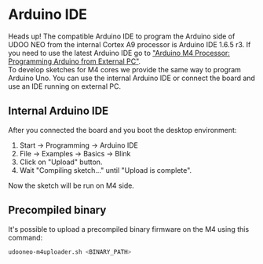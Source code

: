 # Arduino IDE
<span class="label label-warning">Heads up!</span> The compatible Arduino IDE to program the Arduino side of UDOO NEO from the internal Cortex A9 processor is Arduino IDE 1.6.5 r3. If you need to use the latest Arduino IDE go to ["Arduino M4 Processor: Programming Arduino from External PC"](https://www.udoo.org/docs-neo/Arduino_M4_Processor/Programming_Arduino_M4_from_External_PC.html).  
To develop sketches for M4 cores we provide the same way to program Arduino Uno.
You can use the internal Arduino IDE or connect the board and use an IDE running on external PC.

## Internal Arduino IDE
After you connected the board and you boot the desktop environment:

1. Start -> Programming -> Arduino IDE
2. File -> Examples -> Basics -> Blink
3. Click on "Upload" button.
4. Wait "Compiling sketch..." until "Upload is complete".

Now the sketch will be run on M4 side.

## Precompiled binary
It's possible to upload a precompiled binary firmware on the M4 using this command:

```bash
udooneo-m4uploader.sh <BINARY_PATH>
```

